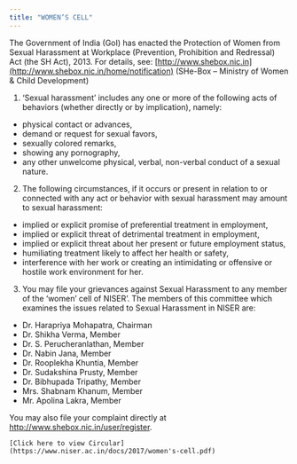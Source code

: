 ```yaml
---
title: "WOMEN’S CELL"
---
```


The Government of India (GoI) has enacted the Protection of Women from Sexual Harassment at Workplace (Prevention, Prohibition and Redressal) Act (the SH Act), 2013. For details, see: [http://www.shebox.nic.in](http://www.shebox.nic.in/home/notification) (SHe-Box – Ministry of Women & Child Development)



1. ‘Sexual harassment’ includes any one or more of the following acts of behaviors (whether directly or by implication), namely:
*   physical contact or advances,
*   demand or request for sexual favors,
*   sexually colored remarks,
*   showing any pornography,
*   any other unwelcome physical, verbal, non-verbal conduct of a sexual nature.
2. The following circumstances, if it occurs or present in relation to or connected with any act or behavior with sexual harassment may amount to sexual harassment:
*   implied or explicit promise of preferential treatment in employment,
*   implied or explicit threat of detrimental treatment in employment,
*   implied or explicit threat about her present or future employment status,
*   humiliating treatment likely to affect her health or safety,
*   interference with her work or creating an intimidating or offensive or hostile work environment for her.
3. You may file your grievances against Sexual Harassment to any member of the ‘women’ cell of NISER’. The members of this committee which examines the issues related to Sexual Harassment in NISER are:
*   Dr. Harapriya Mohapatra, Chairman
*   Dr. Shikha Verma, Member
*   Dr. S. Perucheranlathan, Member
*   Dr. Nabin Jana, Member
*   Dr. Rooplekha Khuntia, Member
*   Dr. Sudakshina Prusty, Member
*   Dr. Bibhupada Tripathy, Member
*   Mrs. Shabnam Khanum, Member
*   Mr. Apolina Lakra, Member

You may also file your complaint directly at http://www.shebox.nic.in/user/register.


    [Click here to view Circular](https://www.niser.ac.in/docs/2017/women's-cell.pdf)


